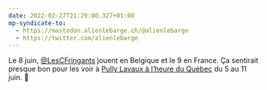 ```yaml
---
date: 2022-02-27T21:29:00.327+01:00
mp-syndicate-to:
  - https://mastodon.alienlebarge.ch/@alienlebarge
  - https://twitter.com/alienlebarge
---
```

Le 8 juin, [@LesCFringants](https://twitter.com/LesCFringants) jouent en Belgique et le 9 en France. Ça sentirait presque bon pour les voir à [Pully Lavaux à l’heure du Québec](https://www.pully-quebec.ch/) du 5 au 11 juin.
🤞
